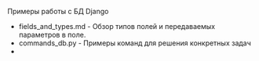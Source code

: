 Примеры работы с БД Django

* fields_and_types.md - Обзор типов полей и передаваемых параметров в поле.
* commands_db.py - Примеры команд для решения конкретных задач
* 